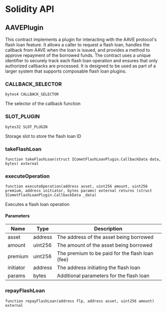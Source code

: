 # Solidity API

## AAVEPlugin

This contract implements a plugin for interacting with the AAVE protocol's flash loan feature. It allows a caller to request
a flash loan, handles the callback from AAVE when the loan is issued, and provides a method to approve repayment of the borrowed funds.
The contract uses a unique identifier to securely track each flash loan operation and ensures that only authorized callbacks are
processed. It is designed to be used as part of a larger system that supports composable flash loan plugins.

### CALLBACK_SELECTOR

```solidity
bytes4 CALLBACK_SELECTOR
```

The selector of the callback function

### SLOT_PLUGIN

```solidity
bytes32 SLOT_PLUGIN
```

Storage slot to store the flash loan ID

### takeFlashLoan

```solidity
function takeFlashLoan(struct ICometFlashLoanPlugin.CallbackData data, bytes) external
```

### executeOperation

```solidity
function executeOperation(address asset, uint256 amount, uint256 premium, address initiator, bytes params) external returns (struct ICometFlashLoanPlugin.CallbackData _data)
```

Executes a flash loan operation

#### Parameters

| Name | Type | Description |
| ---- | ---- | ----------- |
| asset | address | The address of the asset being borrowed |
| amount | uint256 | The amount of the asset being borrowed |
| premium | uint256 | The premium to be paid for the flash loan (fee) |
| initiator | address | The address initiating the flash loan |
| params | bytes | Additional parameters for the flash loan |

### repayFlashLoan

```solidity
function repayFlashLoan(address flp, address asset, uint256 amount) external
```

